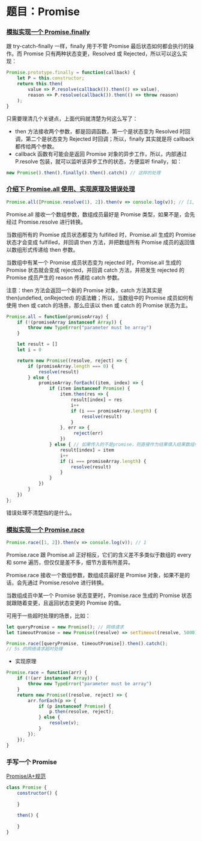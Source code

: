 # 题目：Promise 

### [<span id="1">模拟实现一个 Promise.finally</span>](https://github.com/Advanced-Frontend/Daily-Interview-Question/issues/109)

跟 try-catch-finally 一样，finally 用于不管 Promise 最后状态如何都会执行的操作。而 Promise 只有两种状态变更，Resolved 或 Rejected，所以可以这么实现：

```javascript
Promise.prototype.finally = function(callback) {
    let P = this.constructor;
    return this.then(
    	value => P.resolve(callback()).then(() => value),
        reason => P.resolve(callback()).then(() => throw reason)
    );
}
```

只需要理清几个关键点，上面代码就清楚为何这么写了：

- then 方法接收两个参数，都是回调函数，第一个是状态变为 Resolved 时回调，第二个是状态变为 Rejected 时回调；所以，finally  其实就是将 callback 都传给两个参数。
- callback 函数有可能会是返回 Promise 对象的异步工作，所以，内部通过 P.resolve 包装，就可以监听该异步工作的状态，方便监听 finally，如：

```javascript
new Promise().then().finally().then().catch() // 这样的处理
```

### [<span id="2">介绍下 Promise.all 使用、实现原理及错误处理</span>](https://github.com/Advanced-Frontend/Daily-Interview-Question/issues/130)

```javascript
Promise.all([Promise.resolve(1), 2]).then(v => console.log(v)); // [1, 2]
```

Promise.all 接收一个数组参数，数组成员最好是 Promise 类型，如果不是，会先经过 Promise.resolve 进行转换。

当数组所有的 Promise 成员状态都变为 fulfilled 时，Promise.all 生成的 Promise 状态才会变成 fulfilled，并回调 then 方法，并把数组所有 Promise 成员的返回值以数组形式传递给 then 参数。

当数组中有某一个 Promise 成员状态变为 rejected 时，Promise.all 生成的 Promise 状态就会变成 rejected，并回调 catch 方法，并把发生 rejected 的 Promise 成员产生的 reason 传递给 catch 参数。

注意：then 方法会返回一个新的 Promise 对象，catch 方法其实是 then(undefied, onRejected) 的语法糖；所以，当数组中的 Promise 成员如何有使用 then 或 catch 的场景，那么应该以 then 或 catch 的 Promise 状态为主。

```javascript
Promise.all = function(promiseArray) {
    if (!(promiseArray instanceof Array)) {
        throw new TypeError("parameter must be array")
    }

    let result = []
    let i = 0

    return new Promise((resolve, reject) => {
        if (promiseArray.length === 0) {
            resolve(result)
        } else {
            promiseArray.forEach((item, index) => {
                if (item instanceof Promise) {
                    item.then(res => {
                        result[index] = res
                        i++
                        if (i === promiseArray.length) {
                            resolve(result)
                        }
                    }, err => {
                         reject(err)
                    })
                } else { // 如果传入的不是promise，则直接作为结果填入结果数组中
                    result[index] = item
                    i++
                    if (i === promiseArray.length) {
                        resolve(result)
                    }
                }
            })
        }
    })
};
```

错误处理不清楚指的是什么。

### [<span id="3">模拟实现一个 Promise.race</span>](https://github.com/Advanced-Frontend/Daily-Interview-Question/issues/140)

```javascript
Promise.race([1, 2]).then(v => console.log(v)); // 1
```

Promise.race 跟 Promise.all 正好相反，它们的含义差不多类似于数组的 every 和 some 遍历，但仅仅是差不多，细节方面有所差异。

Promise.race 接收一个数组参数，数组成员最好是 Promise 对象，如果不是的话，会先通过 Promise.resolve 进行转换。

当数组成员中某一个 Promise 状态变更时，Promise.race 生成的 Promise 状态就跟随着变更，且返回状态变更的 Promise 的值。

可用于一些超时处理的场景，比如：

```javascript
let queryPromise = new Promise(); // 网络请求
let timeoutPromise = new Promise((resolve) => setTimeout(resolve, 5000));  // 定时 5s 的 Promise

Promise.race([queryPromise, timeoutPromise]).then().catch();
// 5s 的网络请求超时处理
```

- 实现原理

```javascript
Promise.race = function(arr) {
    if (!(arr instanceof Array)) {
        throw new TypeError("parameter must be array")
    }
    return new Promise((resolve, reject) => {
       	arr.forEach(p => {
            if (p instanceof Promise) {
                p.then(resolve, reject);
            } else {
                resolve(v);
            }
        });
    });
}
```



### 手写一个 Promise

[Promise/A+规范](https://www.ituring.com.cn/article/66566)

```javascript
class Promise {
    constructor() {
        
    }
    
    then() {
        
    }
}
```

